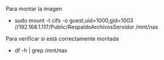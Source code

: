  Para montar la imagen
- sudo mount -t cifs -o guest,uid=1000,gid=1003 //192.168.1.117/Public/RespaldoArchivosServidor /mnt/nas

 Para verificar si está correctamente montada 
- df -h | grep /mnt/nas